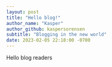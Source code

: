 ```yaml
---
layout: post
title: "Hello blog!"
author_name: "Kasper"
author_github: kaspersorensen
subtitle: "Blogging in the new world"
date: 2023-02-05 22:18:00 -0700
---
```


Hello blog readers
